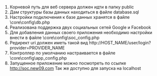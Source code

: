 1) Корневой путь для веб сервера должен идти в папку public
2) Дам структуры базы данных находиться в файле database.sql
3) Настройки подключения к базе данных хранятся в файле
    \core\config\db.php
4) Реализована поддержка двух социальных сетей Google и Facebook
5) Для добавления данных своего приложения необходимо настройки внести
    в файле \core\config\soc_config.php
6) Редирект uri должен иметь такой вид
    http://HOST_NAME/user/login?provider=PROVIDER_NAME
7) Контроллер по умолчанию настраивается в файле
    \core\config\app_config.php
8) Запущенное приложение можно посмотреть по ссылке 
    http://soc.new09.com
    Так же доступно для запуска на localhost
